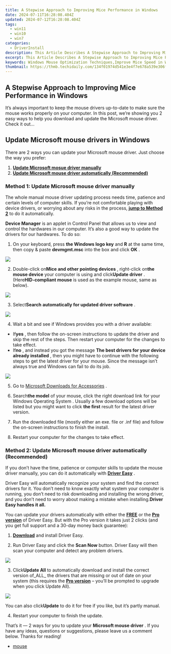 ```yaml
---
title: A Stepwise Approach to Improving Mice Performance in Windows
date: 2024-07-11T16:28:08.404Z
updated: 2024-07-12T16:28:08.404Z
tags:
  - win11
  - win10
  - win7
categories:
  - DriverInstall
description: This Article Describes A Stepwise Approach to Improving Mice Performance in Windows
excerpt: This Article Describes A Stepwise Approach to Improving Mice Performance in Windows
keywords: Windows Mouse Optimization Techniques,Improve Mice Speed in Windows,Enhancing Mouse Accuracy on Windows Systems,Windows Trackball Performance Upgrades,Step-by-Step Guide to Windows Mice Configuration,Optimizing Mouse Settings for Windows Users,Increase Productivity with Improved Mice in Windows
thumbnail: https://thmb.techidaily.com/134f01974d541e3e4f7e678a539e306f85d908190cede197af26c62a5bdec50a.png
---
```


## A Stepwise Approach to Improving Mice Performance in Windows

 It’s always important to keep the mouse drivers up-to-date to make sure the mouse works properly on your computer. In this post, we’re showing you 2 easy ways to help you download and update the Microsoft mouse driver. Check it out…

## Update Microsoft mouse drivers in Windows

 There are 2 ways you can update your Microsoft mouse driver. Just choose the way you prefer:

1. **[Update Microsoft mosue driver manually](#M1)**
2. **[Update Microsoft mouse driver automatically (Recommended)](#M2)**

### Method 1: Update Microsoft mouse driver manually

 The whole manual mouse driver updating process needs time, patience and certain levels of computer skills. If you’re not comfortable playing with device drivers, or worrying about any risks in the process, **[jump to Method 2](#M2)**  to do it automatically.

**Device Manager** is an applet in Control Panel that allows us to view and control the hardwares in our computer. It’s also a good way to update the drivers for our hardwares. To do so:

 1) On your keyboard, press **the Windows logo key**  and **R**  at the same time, then copy & paste **devmgmt.msc** into the box and click **OK** .

![](https://images.drivereasy.com/wp-content/uploads/2018/05/img_5afb9c1b96ba9.png)

 2) Double-click on**Mice and other pointing devices** , right-click on**the mouse device** your computer is using and click**Update driver** . (Here**HID-compliant mouse** is used as the example mouse, same as below).

![](https://images.drivereasy.com/wp-content/uploads/2018/07/img_5b51ac3e5fae8.jpg)

 3) Select**Search** **automatically for updated driver software** .

![](https://images.drivereasy.com/wp-content/uploads/2018/07/img_5b51ac8001d44.jpg)

4) Wait a bit and see if Windows provides you with a driver available:

* If**yes** , then follow the on-screen instructions to update the driver and skip the rest of the steps. Then restart your computer for the changes to take effect.
* If**no** , and instead you got the message **The best drivers for your device already installed** , then you might have to continue with the following steps to get the latest driver for your mouse. Since the message isn’t always true and Windows can fail to do its job.

![](https://images.drivereasy.com/wp-content/uploads/2018/07/img_5b51ae91b9fc2.jpg)

5) Go to [Microsoft Downloads for Accessories](https://www.microsoft.com/accessories/en-us/downloads) .

6) Search**the model** of your mouse, click the right download link for your Windows Operating System  . Usually a few download options will be listed but you might want to click   **the first**  result for the latest driver version.

7) Run the downloaded file (mostly either an exe. file or .inf file) and follow the on-screen instructions to finish the install.

8) Restart your computer for the changes to take effect.

### Method 2: Update Microsoft mouse driver automatically (Recommended)

 If you don’t have the time, patience or computer skills to update the mouse driver manually, you can do it automatically with [**Driver Easy**](https://tools.techidaily.com/drivereasy/download/) .

 Driver Easy will automatically recognize your system and find the correct drivers for it. You don’t need to know exactly what system your computer is running, you don’t need to risk downloading and installing the wrong driver, and you don’t need to worry about making a mistake when installing.**Driver Easy handles it all.**

 You can update your drivers automatically with either the [**FREE**](https://tools.techidaily.com/drivereasy/download/) or the [**Pro version**](https://tools.techidaily.com/drivereasy/download/) of Driver Easy. But with the Pro version it takes just 2 clicks (and you get full support and a 30-day money back guarantee):

 1) **[Download](https://tools.techidaily.com/drivereasy/download/)**   and install Driver Easy.

 2) Run Driver Easy and click the **Scan Now**   button. Driver Easy will then scan your computer and detect any problem drivers.

![](https://images.drivereasy.com/wp-content/uploads/2018/05/img_5afb955c3ee3c.jpg)

3) Click**Update All** to automatically download and install the correct version of_ALL_ the drivers that are missing or out of date on your system (this requires the [**Pro version**](https://tools.techidaily.com/drivereasy/download/) – you’ll be prompted to upgrade when you click Update All).

![](https://images.drivereasy.com/wp-content/uploads/2018/07/img_5b506f17ccfe2.jpg)

 You can also click**Update** to do it for free if you like, but it’s partly manual.

4) Restart your computer to finish the update.

 That’s it — 2 ways for you to update your **Microsoft mouse driver** . If you have any ideas, questions or suggestions, please leave us a comment below. Thanks for reading!

* [mouse](https://store.drivereasy.com/order/cart.php?PRODS=4731822&QTY=1&AFFILIATE=108875)

<ins class="adsbygoogle"
     style="display:block"
     data-ad-format="autorelaxed"
     data-ad-client="ca-pub-7571918770474297"
     data-ad-slot="1223367746"></ins>



<ins class="adsbygoogle"
     style="display:block"
     data-ad-client="ca-pub-7571918770474297"
     data-ad-slot="8358498916"
     data-ad-format="auto"
     data-full-width-responsive="true"></ins>




